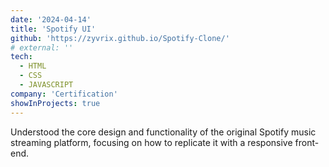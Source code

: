 ```yaml
---
date: '2024-04-14'
title: 'Spotify UI'
github: 'https://zyvrix.github.io/Spotify-Clone/'
# external: ''
tech:
  - HTML
  - CSS
  - JAVASCRIPT
company: 'Certification'
showInProjects: true
---
```


Understood the core design and functionality of the original Spotify music streaming platform, focusing on how to replicate it with a responsive front-end.